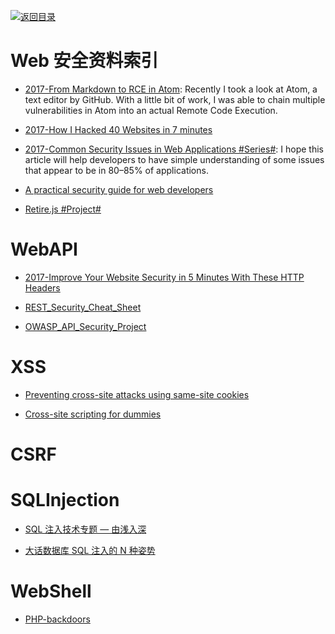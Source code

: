 [![返回目录](https://parg.co/UGo)](https://parg.co/b4z) 
 


# Web 安全资料索引

* [2017-From Markdown to RCE in Atom](https://statuscode.ch/2017/11/from-markdown-to-rce-in-atom/): Recently I took a look at Atom, a text editor by GitHub. With a little bit of work, I was able to chain multiple vulnerabilities in Atom into an actual Remote Code Execution.

* [2017-How I Hacked 40 Websites in 7 minutes](https://parg.co/U5b)

* [2017-Common Security Issues in Web Applications #Series#](https://parg.co/Uu9): I hope this article will help developers to have simple understanding of some issues that appear to be in 80–85% of applications.

- [A practical security guide for web developers](https://github.com/FallibleInc/security-guide-for-developers)

- [Retire.js #Project#](http://retirejs.github.io/retire.js/)

# WebAPI

* [2017-Improve Your Website Security in 5 Minutes With These HTTP Headers](https://parg.co/Upz)

- [REST_Security_Cheat_Sheet](https://www.owasp.org/index.php/REST_Security_Cheat_Sheet)

- [OWASP_API_Security_Project](https://www.owasp.org/index.php/OWASP_API_Security_Project)

# XSS

* [Preventing cross-site attacks using same-site cookies](https://parg.co/bs5)

- [Cross-site scripting for dummies](https://hackernoon.com/cross-site-scripting-for-dummies-be30f76fad09#.6yvkvry4s)

# CSRF

# SQLInjection

* [SQL 注入技术专题 — 由浅入深](http://www.tuicool.com/articles/fAF363)

* [大话数据库 SQL 注入的 N 种姿势](http://www.freebuf.com/articles/web/98119.html)

# WebShell

* [PHP-backdoors](https://github.com/bartblaze/PHP-backdoors)
